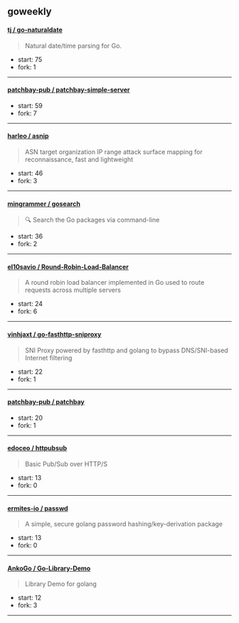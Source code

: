 ## goweekly

#### [tj / go-naturaldate](https://github.com/tj/go-naturaldate)

> Natural date/time parsing for Go.

+ start: 75
+ fork: 1

----


#### [patchbay-pub / patchbay-simple-server](https://github.com/patchbay-pub/patchbay-simple-server)

> 

+ start: 59
+ fork: 7

----


#### [harleo / asnip](https://github.com/harleo/asnip)

> ASN target organization IP range attack surface mapping for reconnaissance, fast and lightweight

+ start: 46
+ fork: 3

----


#### [mingrammer / gosearch](https://github.com/mingrammer/gosearch)

> :mag: Search the Go packages via command-line

+ start: 36
+ fork: 2

----


#### [el10savio / Round-Robin-Load-Balancer](https://github.com/el10savio/Round-Robin-Load-Balancer)

> A round robin load balancer implemented in Go used to route requests across multiple servers

+ start: 24
+ fork: 6

----


#### [vinhjaxt / go-fasthttp-sniproxy](https://github.com/vinhjaxt/go-fasthttp-sniproxy)

> SNI Proxy powered by fasthttp and golang to bypass DNS/SNI-based Internet filtering

+ start: 22
+ fork: 1

----


#### [patchbay-pub / patchbay](https://github.com/patchbay-pub/patchbay)

> 

+ start: 20
+ fork: 1

----


#### [edoceo / httpubsub](https://github.com/edoceo/httpubsub)

> Basic Pub/Sub over HTTP/S

+ start: 13
+ fork: 0

----


#### [ermites-io / passwd](https://github.com/ermites-io/passwd)

>  A simple, secure golang password hashing/key-derivation package

+ start: 13
+ fork: 0

----


#### [AnkoGo / Go-Library-Demo](https://github.com/AnkoGo/Go-Library-Demo)

> Library Demo for golang

+ start: 12
+ fork: 3

----


